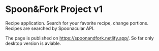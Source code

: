 # Spoon&Fork Project v1

Recipe application. Search for your favorite recipe, change portions. Recipes are searched by Spoonacular API.

The page is published on https://spoonandfork.netlify.app/. So far only desktop version is aviable.
